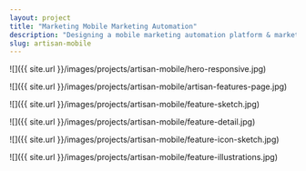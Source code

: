 ```yaml
---
layout: project
title: "Marketing Mobile Marketing Automation"
description: "Designing a mobile marketing automation platform & marketing site."
slug: artisan-mobile
---
```

![]({{ site.url }}/images/projects/artisan-mobile/hero-responsive.jpg)

![]({{ site.url }}/images/projects/artisan-mobile/artisan-features-page.jpg)

![]({{ site.url }}/images/projects/artisan-mobile/feature-sketch.jpg)

![]({{ site.url }}/images/projects/artisan-mobile/feature-detail.jpg)

![]({{ site.url }}/images/projects/artisan-mobile/feature-icon-sketch.jpg)

![]({{ site.url }}/images/projects/artisan-mobile/feature-illustrations.jpg)